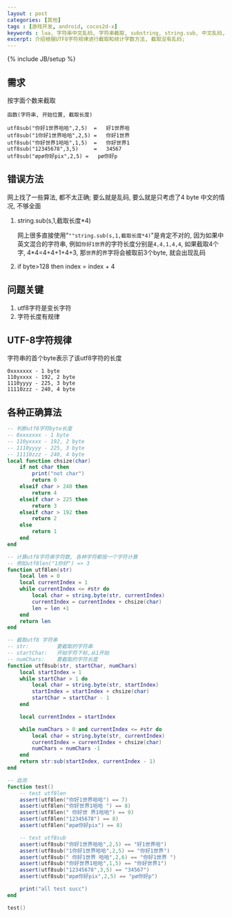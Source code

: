 ```yaml
---
layout : post
categories: [其他]
tags : [游戏开发, android, cocos2d-x]
keywords : lua, 字符串中文乱码, 字符串截取, substring, string.sub, 中文乱码, utf8, utf8字符串长度
excerpt: 介绍根据UTF8字符规律进行截取和统计字数方法, 截取没有乱码;
---
```

{% include JB/setup %}



需求
--
按字面个数来截取

	函数(字符串, 开始位置, 截取长度)

	utf8sub("你好1世界哈哈",2,5)	=	好1世界哈
	utf8sub("1你好1世界哈哈",2,5)	=	你好1世界
	utf8sub("你好世界1哈哈",1,5)	=	你好世界1
	utf8sub("12345678",3,5)		=	34567
	utf8sub("øpø你好pix",2,5)	=	pø你好p
	
错误方法
--
网上找了一些算法, 都不太正确; 要么就是乱码, 要么就是只考虑了4 byte 中文的情况, 不够全面

1. string.sub(s,1,截取长度*4)

   网上很多直接使用"`""string.sub(s,1,截取长度*4)`"是肯定不对的, 因为如果中英文混合的字符串, 例如`你好1世界`的字符长度分别是`4,4,1,4,4`, 如果截取4个字, 4*4=4+4+1+4+3, 那`世界`的`界`字将会被取前3个byte, 就会出现乱码

2. if byte>128 then index = index + 4

问题关键
--
1. utf8字符是变长字符
2. 字符长度有规律

UTF-8字符规律
--
字符串的首个byte表示了该utf8字符的长度

	0xxxxxxx - 1 byte
	110yxxxx - 192, 2 byte
	1110yyyy - 225, 3 byte
	11110zzz - 240, 4 byte
 
各种正确算法
--
```lua
-- 判断utf8字符byte长度
-- 0xxxxxxx - 1 byte
-- 110yxxxx - 192, 2 byte
-- 1110yyyy - 225, 3 byte
-- 11110zzz - 240, 4 byte
local function chsize(char)
	if not char then
		print("not char")
		return 0
	elseif char > 240 then
		return 4
	elseif char > 225 then
		return 3
	elseif char > 192 then
		return 2
	else
		return 1
	end
end

-- 计算utf8字符串字符数, 各种字符都按一个字符计算
-- 例如utf8len("1你好") => 3
function utf8len(str)
	local len = 0
	local currentIndex = 1
	while currentIndex <= #str do
		local char = string.byte(str, currentIndex)
		currentIndex = currentIndex + chsize(char)
		len = len +1
	end
	return len
end

-- 截取utf8 字符串
-- str:			要截取的字符串
-- startChar:	开始字符下标,从1开始
-- numChars:	要截取的字符长度
function utf8sub(str, startChar, numChars)
	local startIndex = 1
	while startChar > 1 do
		local char = string.byte(str, startIndex)
		startIndex = startIndex + chsize(char)
		startChar = startChar - 1
	end

	local currentIndex = startIndex

	while numChars > 0 and currentIndex <= #str do
		local char = string.byte(str, currentIndex)
		currentIndex = currentIndex + chsize(char)
		numChars = numChars -1
	end
	return str:sub(startIndex, currentIndex - 1)
end

-- 自测
function test()
	-- test utf8len
	assert(utf8len("你好1世界哈哈") == 7)
	assert(utf8len("你好世界1哈哈 ") == 8)
	assert(utf8len(" 你好世 界1哈哈") == 9)
	assert(utf8len("12345678") == 8)
	assert(utf8len("øpø你好pix") == 8)

	-- test utf8sub
	assert(utf8sub("你好1世界哈哈",2,5) == "好1世界哈")
	assert(utf8sub("1你好1世界哈哈",2,5) == "你好1世界")
	assert(utf8sub(" 你好1世界 哈哈",2,6) == "你好1世界 ")
	assert(utf8sub("你好世界1哈哈",1,5) == "你好世界1")
	assert(utf8sub("12345678",3,5) == "34567")
	assert(utf8sub("øpø你好pix",2,5) == "pø你好p")

	print("all test succ")
end

test()

```
	

	
